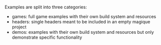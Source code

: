 Examples are split into three categories:

- games: full game examples with their own build system and resources
- headers: single headers meant to be included in an empty magique project
- demos: examples with their own build system and resources but only demonstrate specific functionality